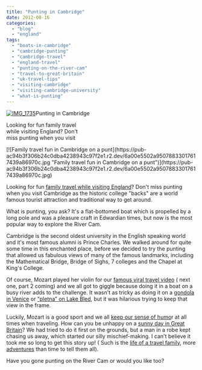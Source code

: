 ```yaml
---
title: "Punting in Cambridge"
date: 2012-08-16
categories: 
  - "blog"
  - "england"
tags: 
  - "boats-in-cambridge"
  - "cambridge-punting"
  - "cambridge-travel"
  - "england-travel"
  - "punting-on-the-river-cam"
  - "travel-to-great-britain"
  - "uk-travel-tips"
  - "visiting-cambridge"
  - "visiting-cambridge-university"
  - "what-is-punting"
---
```


[![IMG_1735](https://pub-ac94b3f306b24c0dba4238943c97f2e1.r2.dev/6a00e5502a95078833016765d5c143970b.jpg "IMG_1735")](https://pub-ac94b3f306b24c0dba4238943c97f2e1.r2.dev/6a00e5502a95078833016765d5c143970b.jpg)Punting in Cambridge

Looking for fun family travel  
while visiting England? Don't  
miss punting when you visit

<!--more--> [![Family travel fun in Cambridge on a punt](https://pub-ac94b3f306b24c0dba4238943c97f2e1.r2.dev/6a00e5502a95078833017617439a86970c.jpg "Family travel fun in Cambridge on a punt")](https://pub-ac94b3f306b24c0dba4238943c97f2e1.r2.dev/6a00e5502a95078833017617439a86970c.jpg)  
  
  
Looking for fun [family travel while visiting England](http://soultravelers3new.local/2009/07/family-travel-photoengland-globe-theatre-king-lear.html "fun family travel England")? Don't miss punting when you visit Cambridge as the historic college "backs" are a world famous tourist attraction and traditional way to get around.  
  
What is punting, you ask? It's a flat-bottomed boat which is propelled by a long pole and was a pleasure craft in Edwardian times, but now is the most popular way to explore the River Cam.  
  
Cambridge is the second oldest university in the English speaking world and it's most famous alumni is Prince Charles. We walked around for quite some time in this enchanted place, before we decided to try the punting that allowed us fabulous views of many of the famous landmarks, including the Mathematical Bridge, Bridge of Sighs, 7 colleges and the Chapel at King's College.  
  
Of course, Mozart played her violin for our [famous viral travel video](http://soultravelers3new.local/2008/12/where-in-heaven.html "famous viral travel video") ( next one, part 2 coming) and we all got to giggle because doing it in a boat on a busy river adds to the challenge. It wasn't as tricky as doing it on a [gondola in Venice](http://soultravelers3new.local/2007/05/venetian-violin.html "gondola in venice") or [“pletna” on Lake Bled](http://soultravelers3new.local/2007/10/beautiful-lake.html "Lake Bled"), but it was hilarious trying to keep that view in the frame.  
  
Luckily, Mozart is a good sport and we all [keep our sense of humo](http://soultravelers3new.local/2008/08/crazy-travel-ch.html "keeping sense of humor in travel")r at all times when traveling. How can you be unhappy on a [sunny day in Great Britain](http://soultravelers3new.local/2009/02/swimming-with-swans-stratforduponavon-england-uk.html "sunny day in Great Britain")? We had tried to do it first on the grounds, but a man in a robe kept chasing us away, which started our silly mischief-making. I can't believe it took me so long to get this story up! ( Such is the [life of a travel family](http://soultravelers3new.local/2009/04/how-to-travel-the-world-as-a-digital-nomad-family.html "life of a travel family"), more [adventures](http://soultravelers3new.local/2012/01/amazing-family-world-tour.html "Around-the-world adventures") than time to tell them all).  
  
Have you gone punting on the River Cam or would you like too?
